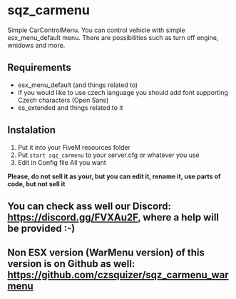 # sqz_carmenu
Simple CarControlMenu. You can control vehicle with simple esx_menu_default menu. There are possibilities such as turn off engine, wnidows and more.

## Requirements
 - esx_menu_default (and things related to)
 - If you would like to use czech language you should add font supporting Czech characters (Open Sans)
 - es_extended and things related to it
 
## Instalation
 1) Put it into your FiveM resources folder
 2) Put `start sqz_carmenu` to your server.cfg or whatever you use
 3) Edit in Config file All you want
 
**Please, do not sell it as your, but you can edit it, rename it, use parts of code, but not sell it** 

## You can check ass well our Discord: https://discord.gg/FVXAu2F, where a help will be provided :-)
## Non ESX version (WarMenu version) of this version is on Github as well: https://github.com/czsquizer/sqz_carmenu_warmenu
